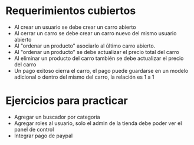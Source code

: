 # Requerimientos cubiertos

- Al crear un usuario se debe crear un carro abierto
- Al cerrar un carro se debe crear un carro nuevo del mismo usuario abierto
- Al "ordenar un producto" asociarlo al último carro abierto.
- Al "ordenar un producto" se debe actualizar el precio total del carro
- Al eliminar un producto del carro también se debe actualizar el precio del carro
- Un pago exitoso cierra el carro, el pago puede guardarse en un modelo adicional o dentro del mismo del carro, la relación es 1 a 1

# Ejercicios para practicar

- Agregar un buscador por categoría
- Agregar roles al usuario, solo el admin de la tienda debe poder ver el panel de control
- Integrar pago de paypal
